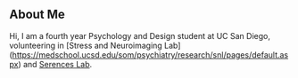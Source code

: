 ## About Me

Hi, I am a fourth year Psychology and Design student at UC San Diego, volunteering in [Stress and Neuroimaging Lab] (https://medschool.ucsd.edu/som/psychiatry/research/snl/pages/default.aspx) and [Serences Lab](https://serenceslab.ucsd.edu/home).  



